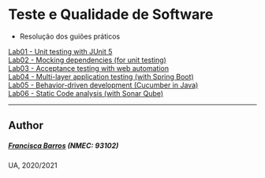 # Teste e Qualidade de Software
- Resolução dos guiões práticos

[Lab01 - Unit testing with JUnit 5](https://github.com/itskikat/pratica-tqs/tree/main/lab01)
<br>
[Lab02 - Mocking dependencies (for unit testing)](https://github.com/itskikat/pratica-tqs/tree/main/lab02)
<br>
[Lab03 - Acceptance testing with web automation](https://github.com/itskikat/pratica-tqs/tree/main/lab03)
<br>
[Lab04 - Multi-layer application testing (with Spring Boot)](https://github.com/itskikat/pratica-tqs/tree/main/lab04)
<br>
[Lab05 - Behavior-driven development (Cucumber in Java)](https://github.com/itskikat/pratica-tqs/tree/main/lab05)
<br>
[Lab06 - Static Code analysis (with Sonar Qube)](https://github.com/itskikat/pratica-tqs/tree/main/lab06)


----------
## Author
##### [Francisca Barros](https://github.com/itskikat/) (NMEC: 93102)

UA, 2020/2021
